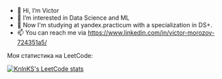 - 👋 Hi, I’m Victor
- 👀 I’m interested in Data Science and ML
- 🌱 Now I'm studying at yandex.practicum with a specialization in DS+.
- 📫 You can reach me via https://www.linkedin.com/in/victor-morozov-724351a5/

Моя статистика на LeetCode:

[![KnlnKS's LeetCode stats](https://leetcode-stats-six.vercel.app/api?username=Morozov_Victor)](https://github.com/KnlnKS/leetcode-stats)
